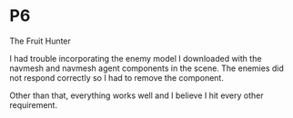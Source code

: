 # P6
 The Fruit Hunter

I had trouble incorporating the enemy model I downloaded with the navmesh and navmesh agent components in the scene. The enemies did not respond correctly so I had to remove the component.

Other than that, everything works well and I believe I hit every other requirement.